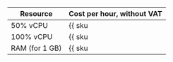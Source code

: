 | Resource | Cost per hour, without VAT |
| --- | --- |
| 50% vCPU | {{ sku|USD|cloud_desktop.vcpu.c50.v1|string }} |
| 100% vCPU | {{ sku|USD|cloud_desktop.vcpu.c100.v1|string }} |
| RAM (for 1 GB) | {{ sku|USD|cloud_desktop.ram.v1|string }} |